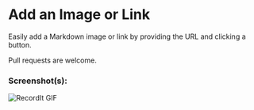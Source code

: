 # Add an Image or Link

Easily add a Markdown image or link by providing the URL and clicking a button.

Pull requests are welcome.

### Screenshot(s):
![RecordIt GIF](http://g.recordit.co/YlCdmoTFah.gif)
